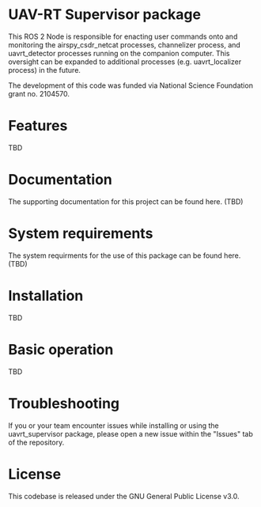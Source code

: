 # UAV-RT Supervisor package

This ROS 2 Node is responsible for enacting user commands onto and monitoring the airspy_csdr_netcat processes, channelizer process, and uavrt_detector processes running on the companion computer. This oversight can be expanded to additional processes (e.g. uavrt_localizer process) in the future.

The development of this code was funded via National Science Foundation grant no. 2104570.

# Features

TBD

# Documentation

The supporting documentation for this project can be found here. (TBD)

# System requirements

The system requirments for the use of this package can be found here. (TBD)

# Installation

TBD

# Basic operation

TBD

# Troubleshooting

If you or your team encounter issues while installing or using the uavrt_supervisor package, please open a new issue within the "Issues" tab of the repository. 

# License

This codebase is released under the GNU General Public License v3.0.
